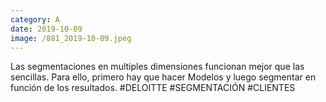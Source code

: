 ```yaml
--- 
category: A 
date: 2019-10-09 
image: /881_2019-10-09.jpeg 
--- 
```


Las segmentaciones en multiples dimensiones funcionan mejor que las sencillas. Para ello, primero hay que hacer Modelos y luego segmentar en función de los resultados. #DELOITTE #SEGMENTACIÓN #CLIENTES